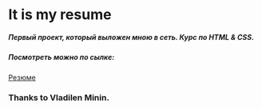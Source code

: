 # It is my resume

##### Первый проект, который выложен мною в сеть. Курс по HTML & CSS.
##### Посмотреть можно по сылке:

[Резюме](https://alex-m-n.github.io/resume/)

### Thanks to Vladilen Minin.
